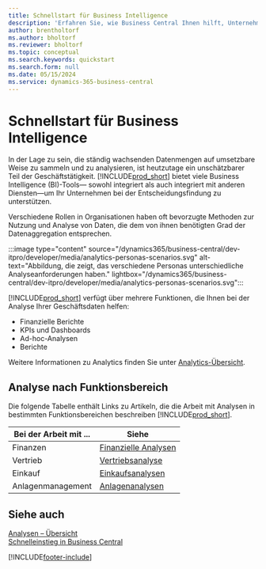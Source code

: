 ```yaml
---
title: Schnellstart für Business Intelligence
description: 'Erfahren Sie, wie Business Central Ihnen hilft, Unternehmensdaten mithilfe von Business Intelligence-Berichten und Dashboards in umsetzbare Erkenntnisse umzuwandeln.'
author: brentholtorf
ms.author: bholtorf
ms.reviewer: bholtorf
ms.topic: conceptual
ms.search.keywords: quickstart
ms.search.form: null
ms.date: 05/15/2024
ms.service: dynamics-365-business-central
---
```


# <a name="business-intelligence-quick-start"></a>Schnellstart für Business Intelligence

In der Lage zu sein, die ständig wachsenden Datenmengen auf umsetzbare Weise zu sammeln und zu analysieren, ist heutzutage ein unschätzbarer Teil der Geschäftstätigkeit. [!INCLUDE[prod_short](includes/prod_short.md)] bietet viele Business Intelligence (BI)-Tools&mdash; sowohl integriert als auch integriert mit anderen Diensten&mdash;um Ihr Unternehmen bei der Entscheidungsfindung zu unterstützen.

Verschiedene Rollen in Organisationen haben oft bevorzugte Methoden zur Nutzung und Analyse von Daten, die dem von ihnen benötigten Grad der Datenaggregation entsprechen.

:::image type="content" source="/dynamics365/business-central/dev-itpro/developer/media/analytics-personas-scenarios.svg" alt-text="Abbildung, die zeigt, das verschiedene Personas unterschiedliche Analyseanforderungen haben." lightbox="/dynamics365/business-central/dev-itpro/developer/media/analytics-personas-scenarios.svg":::

[!INCLUDE[prod_short](includes/prod_short.md)] verfügt über mehrere Funktionen, die Ihnen bei der Analyse Ihrer Geschäftsdaten helfen:

- Finanzielle Berichte
- KPIs und Dashboards
- Ad-hoc-Analysen
- Berichte

Weitere Informationen zu Analytics finden Sie unter  [Analytics-Übersicht](reports-bi-reporting.md).

## <a name="analytics-by-functional-area"></a>Analyse nach Funktionsbereich

Die folgende Tabelle enthält Links zu Artikeln, die die Arbeit mit Analysen in bestimmten Funktionsbereichen beschreiben [!INCLUDE[prod_short](includes/prod_short.md)].

| Bei der Arbeit mit ... | Siehe |
| --- | --- |
| Finanzen | [Finanzielle Analysen](bi.md) |
| Vertrieb | [Vertriebsanalyse](sales-analytics-overview.md) |
| Einkauf | [Einkaufsanalysen](purchasing-analytics-overview.md) |
| Anlagenmanagement | [Anlagenanalysen](fa-analytics-overview.md) |

## <a name="see-also"></a>Siehe auch

[Analysen – Übersicht](reports-bi-reporting.md)  
[Schnelleinstieg in Business Central](quick-start-business-central.md)  

[!INCLUDE[footer-include](includes/footer-banner.md)]
